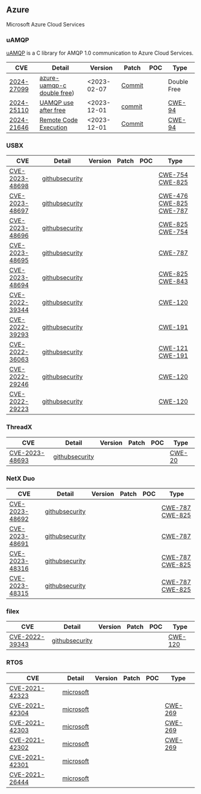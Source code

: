 ## Azure 

Microsoft Azure Cloud Services


### uAMQP

[uAMQP](https://github.com/Azure/azure-uamqp-c) is a C library for AMQP 1.0 communication to Azure Cloud Services.

| CVE                                                          | Detail                                                       | Version     | Patch                                                        | POC  | Type                                                     |
| ------------------------------------------------------------ | ------------------------------------------------------------ | ----------- | ------------------------------------------------------------ | ---- | -------------------------------------------------------- |
| [2024-27099](https://cve.mitre.org/cgi-bin/cvename.cgi?name=CVE-2024-27099) | [azure-uamqp-c double free](https://github.com/Azure/azure-uamqp-c/security/advisories/GHSA-6rh4-fj44-v4jj)) | <2023-02-07 | [Commit](https://github.com/espressif/esp-idf/commit/d98d1e) |      | Double Free                                              |
| [2024-25110](https://www.cve.org/CVERecord?id=CVE-2024-25110) | [UAMQP use after free](https://github.com/Azure/azure-uamqp-c/security/advisories/GHSA-c646-4whf-r67v) | <2023-12-01 | [commit](https://github.com/Azure/azure-uamqp-c/commit/30865c9ccedaa32ddb036e87a8ebb52c3f18f695) |      | [CWE-94](https://cwe.mitre.org/data/definitions/94.html) |
| [2024-21646]()                                               | [Remote Code Execution](https://github.com/Azure/azure-uamqp-c/security/advisories/GHSA-j29m-p99g-7hpv) | <2023-12-01 | [Commit](https://github.com/Azure/azure-uamqp-c/commit/12ddb3a31a5a97f55b06fa5d74c59a1d84ad78fe) |      | [CWE-94](https://cwe.mitre.org/data/definitions/94.html) |

### USBX

| CVE                                                          | Detail                                                       | Version | Patch | POC  | Type                                                         |
| ------------------------------------------------------------ | ------------------------------------------------------------ | ------- | ----- | ---- | ------------------------------------------------------------ |
| [CVE-2023-48698](https://www.cve.org/CVERecord?id=CVE-2023-48698) | [githubsecurity](https://github.com/eclipse-threadx/usbx/security/advisories/GHSA-grhp-f66q-x857) |         |       |      | [CWE-754](https://github.com/advisories?query=cwe%3A754) [CWE-825](https://github.com/advisories?query=cwe%3A825) |
| [CVE-2023-48697](https://www.cve.org/CVERecord?id=CVE-2023-48697) | [githubsecurity](https://github.com/eclipse-threadx/usbx/security/advisories/GHSA-p2p9-wp2q-wjv4) |         |       |      | [CWE-476](https://github.com/advisories?query=cwe%3A476) [CWE-825](https://github.com/advisories?query=cwe%3A825) [CWE-787](https://github.com/advisories?query=cwe%3A787) |
| [CVE-2023-48696](https://www.cve.org/CVERecord?id=CVE-2023-48696) | [githubsecurity](https://github.com/eclipse-threadx/usbx/security/advisories/GHSA-h733-98hq-f884) |         |       |      | [CWE-825](https://github.com/advisories?query=cwe%3A825) [CWE-754](https://github.com/advisories?query=cwe%3A754) |
| [CVE-2023-48695](https://www.cve.org/CVERecord?id=CVE-2023-48695) | [githubsecurity](https://github.com/eclipse-threadx/usbx/security/advisories/GHSA-mwj9-rpph-v8wc) |         |       |      | [CWE-787](https://github.com/advisories?query=cwe%3A787)     |
| [CVE-2023-48694](https://www.cve.org/CVERecord?id=CVE-2023-48694) | [githubsecurity](https://github.com/eclipse-threadx/usbx/security/advisories/GHSA-qjw8-7w86-44qj) |         |       |      | [CWE-825](https://github.com/advisories?query=cwe%3A825) [CWE-843](https://github.com/advisories?query=cwe%3A843) |
| [CVE-2022-39344](https://www.cve.org/CVERecord?id=CVE-2022-39344) | [githubsecurity](https://github.com/eclipse-threadx/usbx/security/advisories/GHSA-m9p8-xrp7-vvqp) |         |       |      | [CWE-120](https://github.com/advisories?query=cwe%3A120)     |
| [CVE-2022-39293](https://www.cve.org/CVERecord?id=CVE-2022-39293) | [githubsecurity](https://github.com/eclipse-threadx/usbx/security/advisories/GHSA-gg76-h537-xq48) |         |       |      | [CWE-191](https://github.com/advisories?query=cwe%3A191)     |
| [CVE-2022-36063](https://www.cve.org/CVERecord?id=CVE-2022-36063) | [githubsecurity](https://github.com/eclipse-threadx/usbx/security/advisories/GHSA-chpp-5fv9-6368) |         |       |      | [CWE-121](https://github.com/advisories?query=cwe%3A121) [CWE-191](https://github.com/advisories?query=cwe%3A191) |
| [CVE-2022-29246](https://www.cve.org/CVERecord?id=CVE-2022-29246) | [githubsecurity](https://github.com/eclipse-threadx/usbx/security/advisories/GHSA-hh5p-x584-j8hv) |         |       |      | [CWE-120](https://github.com/advisories?query=cwe%3A120)     |
| [CVE-2022-29223](https://www.cve.org/CVERecord?id=CVE-2022-29223) | [githubsecurity](https://github.com/eclipse-threadx/usbx/security/advisories/GHSA-2qc5-385m-x862) |         |       |      | [CWE-120](https://github.com/advisories?query=cwe%3A120)     |

### ThreadX 

| CVE                                                          | Detail                                                       | Version | Patch | POC  | Type                                                   |
| ------------------------------------------------------------ | ------------------------------------------------------------ | ------- | ----- | ---- | ------------------------------------------------------ |
| [CVE-2023-48693](https://www.cve.org/CVERecord?id=CVE-2023-48693) | [githubsecurity](https://github.com/eclipse-threadx/threadx/security/advisories/GHSA-p7w6-62rq-vrf9) |         |       |      | [CWE-20](https://github.com/advisories?query=cwe%3A20) |

### NetX Duo

| CVE                                                          | Detail                                                       | Version | Patch | POC  | Type                                                         |
| ------------------------------------------------------------ | ------------------------------------------------------------ | ------- | ----- | ---- | ------------------------------------------------------------ |
| [CVE-2023-48692](https://www.cve.org/CVERecord?id=CVE-2023-48692) | [githubsecurity](https://github.com/eclipse-threadx/netxduo/security/advisories/GHSA-m2rx-243p-9w64) |         |       |      | [CWE-787](https://github.com/advisories?query=cwe%3A787) [CWE-825](https://github.com/advisories?query=cwe%3A825) |
| [CVE-2023-48691](https://www.cve.org/CVERecord?id=CVE-2023-48691) | [githubsecurity](https://github.com/eclipse-threadx/netxduo/security/advisories/GHSA-fwmg-rj6g-w99p) |         |       |      | [CWE-787](https://github.com/advisories?query=cwe%3A787)     |
| [CVE-2023-48316](https://www.cve.org/CVERecord?id=CVE-2023-48316) | [githubsecurity](https://github.com/eclipse-threadx/netxduo/security/advisories/GHSA-3cmf-r288-xhwq) |         |       |      | [CWE-787](https://github.com/advisories?query=cwe%3A787) [CWE-825](https://github.com/advisories?query=cwe%3A825) |
| [CVE-2023-48315](https://www.cve.org/CVERecord?id=CVE-2023-48315) | [githubsecurity](https://github.com/eclipse-threadx/netxduo/security/advisories/GHSA-rj6h-jjg2-7gf3) |         |       |      | [CWE-787](https://github.com/advisories?query=cwe%3A787) [CWE-825](https://github.com/advisories?query=cwe%3A825) |

### filex

| CVE                                                          | Detail                                                       | Version | Patch | POC  | Type                                                     |
| ------------------------------------------------------------ | ------------------------------------------------------------ | ------- | ----- | ---- | -------------------------------------------------------- |
| [CVE-2022-39343](https://www.cve.org/CVERecord?id=CVE-2022-39343) | [githubsecurity](https://github.com/azure-rtos/filex/security/advisories/GHSA-8jqf-wjhq-4w9f) |         |       |      | [CWE-120](https://github.com/advisories?query=cwe%3A120) |

### RTOS

| CVE                                                          | Detail                                                       | Version | Patch | POC  | Type                                                     |
| ------------------------------------------------------------ | ------------------------------------------------------------ | ------- | ----- | ---- | -------------------------------------------------------- |
| [CVE-2021-42323](https://www.cve.org/CVERecord?id=CVE-2021-42323) | [microsoft](https://msrc.microsoft.com/update-guide/en-US/advisory/CVE-2021-42323) |         |       |      |                                                          |
| [CVE-2021-42304](https://www.cve.org/CVERecord?id=CVE-2021-42304) | [microsoft](https://msrc.microsoft.com/update-guide/en-US/advisory/CVE-2021-42304) |         |       |      | [CWE-269](https://github.com/advisories?query=cwe%3A269) |
| [CVE-2021-42303](https://www.cve.org/CVERecord?id=CVE-2021-42303) | [microsoft](https://msrc.microsoft.com/update-guide/en-US/advisory/CVE-2021-42303) |         |       |      | [CWE-269](https://github.com/advisories?query=cwe%3A269) |
| [CVE-2021-42302](https://www.cve.org/CVERecord?id=CVE-2021-42302) | [microsoft](https://msrc.microsoft.com/update-guide/en-US/advisory/CVE-2021-42302) |         |       |      | [CWE-269](https://github.com/advisories?query=cwe%3A269) |
| [CVE-2021-42301](https://www.cve.org/CVERecord?id=CVE-2021-42301) | [microsoft](https://msrc.microsoft.com/update-guide/en-US/advisory/CVE-2021-42301) |         |       |      |                                                          |
| [CVE-2021-26444](https://www.cve.org/CVERecord?id=CVE-2021-26444) | [microsoft](https://msrc.microsoft.com/update-guide/en-US/advisory/CVE-2021-26444) |         |       |      |                                                          |

